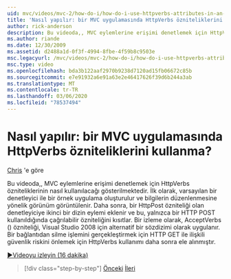 ```yaml
---
uid: mvc/videos/mvc-2/how-do-i/how-do-i-use-httpverbs-attributes-in-an-mvc-application
title: 'Nasıl yapılır: bir MVC uygulamasında HttpVerbs özniteliklerini kullanma? | Microsoft Docs'
author: rick-anderson
description: Bu videoda,, MVC eylemlerine erişimi denetlemek için HttpVerbs özniteliklerinin nasıl kullanılacağı gösterilmektedir. İlk olarak, örnek bir uygulama varsayılan bir ortak ile oluşturulur...
ms.author: riande
ms.date: 12/30/2009
ms.assetid: d2488a1d-0f3f-4994-8fbe-4f59b8c9503e
msc.legacyurl: /mvc/videos/mvc-2/how-do-i/how-do-i-use-httpverbs-attributes-in-an-mvc-application
msc.type: video
ms.openlocfilehash: bda3b122aaf2970b9238d7120ad15fb06672c85b
ms.sourcegitcommit: e7e91932a6e91a63e2e46417626f39d6b244a3ab
ms.translationtype: MT
ms.contentlocale: tr-TR
ms.lasthandoff: 03/06/2020
ms.locfileid: "78537494"
---
```

# <a name="how-do-i-use-httpverbs-attributes-in-an-mvc-application"></a>Nasıl yapılır: bir MVC uygulamasında HttpVerbs özniteliklerini kullanma?

[Chris](https://twitter.com/chrispels) 'e göre

Bu videoda,, MVC eylemlerine erişimi denetlemek için HttpVerbs özniteliklerinin nasıl kullanılacağı gösterilmektedir. İlk olarak, varsayılan bir denetleyici ile bir örnek uygulama oluşturulur ve bilgilerin düzenlenmesine yönelik görünüm görüntülenir. Daha sonra, bir HttpPost özniteliği olan denetleyiciye ikinci bir dizin eylemi eklenir ve bu, yalnızca bir HTTP POST kullanıldığında çağrılabilir özniteliğini kısıtlar. Bir izleme olarak, AcceptVerbs () özniteliği, Visual Studio 2008 için alternatif bir sözdizimi olarak uygulanır. Bir bağlantıdan silme işlemini gerçekleştirmek için HTTP GET ile ilişkili güvenlik riskini önlemek için HttpVerbs kullanımı daha sonra ele alınmıştır.

[&#9654;Videoyu izleyin (16 dakika)](https://channel9.msdn.com/Blogs/ASP-NET-Site-Videos/how-do-i-use-httpverbs-attributes-in-an-mvc-application)

> [!div class="step-by-step"]
> [Önceki](how-do-i-work-with-model-binders-in-an-mvc-application.md)
> [İleri](mvc2-html-encoding.md)
